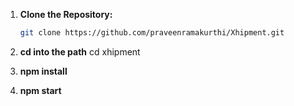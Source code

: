 1. **Clone the Repository:**

   ```bash
   git clone https://github.com/praveenramakurthi/Xhipment.git

2. **cd into the path**
   cd xhipment
3. **npm install**
4. **npm start**
